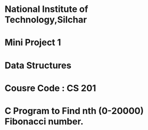 # National Institute of Technology,Silchar 

# Mini Project 1
# Data Structures
# Cousre Code : CS 201

# C Program to Find nth (0-20000) Fibonacci number.
